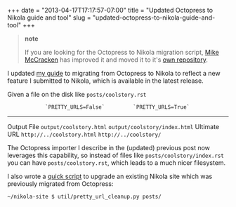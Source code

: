 +++
date = "2013-04-17T17:17:57-07:00"
title = "Updated Octopress to Nikola guide and tool"
slug = "updated-octopress-to-nikola-guide-and-tool"
+++
> **note**
>
> If you are looking for the Octopress to Nikola migration script, [Mike
> McCracken](https://twitter.com/mikemccracken) has improved it and
> moved it to it's [own
> repository](https://github.com/mikemccracken/nikola-octopress-import).

I updated [my guide](/2013/03/moving-from-octopress-to-nikola) to
migrating from Octopress to Nikola to reflect a new feature I submitted
to Nikola, which is available in the latest release.

Given a file on the disk like `posts/coolstory.rst`

                `PRETTY_URLS=False`         `PRETTY_URLS=True`
  ------------- --------------------------- ------------------------------
  Output File   `output/coolstory.html`     `output/coolstory/index.html`
  Ultimate URL  `http://../coolstory.html`  `http://../coolstory/`

The Octopress importer I describe in the (updated) previous post now
leverages this capability, so instead of files like
`posts/coolstory/index.rst` you can have `posts/coolstory.rst`, which
leads to a much nicer filesystem.

I also wrote a [quick
script](https://github.com/jbarratt/serialized-nikola/blob/master/util/pretty_url_cleanup.py)
to upgrade an existing Nikola site which was previously migrated from
Octopress:

    ~/nikola-site $ util/pretty_url_cleanup.py posts/
